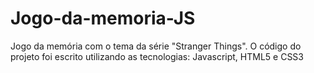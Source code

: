 # Jogo-da-memoria-JS
Jogo da memória com o tema da série "Stranger Things". O código do projeto foi escrito utilizando as tecnologias: Javascript, HTML5 e CSS3
